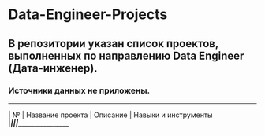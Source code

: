 # Data-Engineer-Projects

## В репозитории указан список проектов, выполненных по направлению Data Engineer (Дата-инженер).
### Источники данных не приложены.

_______________________________________________________
| № | Название проекта | Описание | Навыки и инструменты
|___|__________________|__________|_____________________
